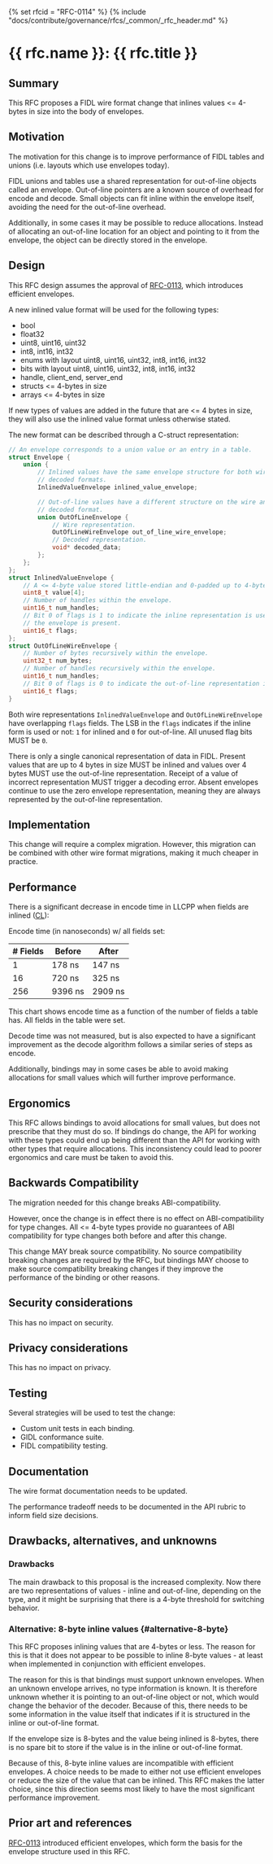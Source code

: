 <!-- mdformat off(templates not supported) -->
{% set rfcid = "RFC-0114" %}
{% include "docs/contribute/governance/rfcs/_common/_rfc_header.md" %}
# {{ rfc.name }}: {{ rfc.title }}
<!-- SET the `rfcid` VAR ABOVE. DO NOT EDIT ANYTHING ELSE ABOVE THIS LINE. -->

<!-- mdformat on -->

<!-- This should begin with an H2 element (for example, ## Summary).-->

## Summary

This RFC proposes a FIDL wire format change that inlines values <= 4-bytes in
size into the body of envelopes.

## Motivation

The motivation for this change is to improve performance of FIDL tables and
unions (i.e. layouts which use envelopes today).

FIDL unions and tables use a shared representation for out-of-line objects
called an envelope. Out-of-line pointers are a known source of overhead
for encode and decode. Small objects can fit inline within the envelope
itself, avoiding the need for the out-of-line overhead.

Additionally, in some cases it may be possible to reduce allocations. Instead
of allocating an out-of-line location for an object and pointing to it from the
envelope, the object can be directly stored in the envelope.

## Design

This RFC design assumes the approval of
[RFC-0113](0113_efficient_envelopes.md), which introduces efficient envelopes.

A new inlined value format will be used for the following types:

- bool
- float32
- uint8, uint16, uint32
- int8, int16, int32
- enums with layout uint8, uint16, uint32, int8, int16, int32
- bits with layout uint8, uint16, uint32, int8, int16, int32
- handle, client_end, server_end
- structs <= 4-bytes in size
- arrays <= 4-bytes in size

If new types of values are added in the future that are <= 4 bytes in size,
they will also use the inlined value format unless otherwise stated.

The new format can be described through a C-struct representation:

```c++
// An envelope corresponds to a union value or an entry in a table.
struct Envelope {
    union {
        // Inlined values have the same envelope structure for both wire and
        // decoded formats.
        InlinedValueEnvelope inlined_value_envelope;

        // Out-of-line values have a different structure on the wire and in
        // decoded format.
        union OutOfLineEnvelope {
            // Wire representation.
            OutOfLineWireEnvelope out_of_line_wire_envelope;
            // Decoded representation.
            void* decoded_data;
        };
    };
};
struct InlinedValueEnvelope {
    // A <= 4-byte value stored little-endian and 0-padded up to 4-bytes.
    uint8_t value[4];
    // Number of handles within the envelope.
    uint16_t num_handles;
    // Bit 0 of flags is 1 to indicate the inline representation is used and
    // the envelope is present.
    uint16_t flags;
};
struct OutOfLineWireEnvelope {
    // Number of bytes recursively within the envelope.
    uint32_t num_bytes;
    // Number of handles recursively within the envelope.
    uint16_t num_handles;
    // Bit 0 of flags is 0 to indicate the out-of-line representation is used.
    uint16_t flags;
}
```

Both wire representations `InlinedValueEnvelope` and `OutOfLineWireEnvelope`
have overlapping `flags` fields. The LSB in the `flags` indicates if the
inline form is used or not: `1` for inlined and `0` for out-of-line. All
unused flag bits MUST be `0`.

There is only a single canonical representation of data in FIDL.
Present values that are up to 4 bytes in size MUST be inlined and values over 4
bytes MUST use the out-of-line representation. Receipt of a value of incorrect
representation MUST trigger a decoding error.
Absent envelopes continue to use the zero envelope representation, meaning they
are always represented by the out-of-line representation.

## Implementation

This change will require a complex migration. However, this migration can be
combined with other wire format migrations, making it much cheaper in
practice.

## Performance

There is a significant decrease in encode time in LLCPP when fields are inlined
([CL](https://fuchsia-review.googlesource.com/c/fuchsia/+/542901)):

Encode time (in nanoseconds) w/ all fields set:

| # Fields | Before  | After               |
|----------|---------|---------------------|
| 1        | 178  ns | 147  ns             |
| 16       | 720  ns | 325  ns             |
| 256      | 9396 ns | 2909 ns             |

This chart shows encode time as a function of the number of fields a table has.
All fields in the table were set.

Decode time was not measured, but is also expected to have a significant
improvement as the decode algorithm follows a similar series of steps as
encode.

Additionally, bindings may in some cases be able to avoid making allocations
for small values which will further improve performance.

## Ergonomics

This RFC allows bindings to avoid allocations for small values, but does not
prescribe that they must do so. If bindings do change, the API for working
with these types could end up being different than the API for working with
other types that require allocations. This inconsistency could lead to poorer
ergonomics and care must be taken to avoid this.

## Backwards Compatibility

The migration needed for this change breaks ABI-compatibility.

However, once the change is in effect there is no effect on ABI-compatibility
for type changes. All <= 4-byte types provide no guarantees of ABI
compatibility for type changes both before and after this change.

This change MAY break source compatibility. No source compatibility breaking
changes are required by the RFC, but bindings MAY choose to make source
compatibility breaking changes if they improve the performance of the binding
or other reasons.

## Security considerations

This has no impact on security.

## Privacy considerations

This has no impact on privacy.

## Testing

Several strategies will be used to test the change:

- Custom unit tests in each binding.
- GIDL conformance suite.
- FIDL compatibility testing.

## Documentation

The wire format documentation needs to be updated.

The performance tradeoff needs to be documented in the API rubric to inform
field size decisions.

## Drawbacks, alternatives, and unknowns

### Drawbacks

The main drawback to this proposal is the increased complexity. Now there are
two representations of values - inline and out-of-line, depending on the type,
and it might be surprising that there is a 4-byte threshold for switching
behavior.

### Alternative: 8-byte inline values {#alternative-8-byte}

This RFC proposes inlining values that are 4-bytes or less.
The reason for this is that it does not appear to be possible to inline
8-byte values - at least when implemented in conjunction with efficient
envelopes.

The reason for this is that bindings must support unknown envelopes. When
an unknown envelope arrives, no type information is known. It is therefore
unknown whether it is pointing to an out-of-line object or not, which would
change the behavior of the decoder. Because of this, there needs to be some
information in the value itself that indicates if it is structured in the
inline or out-of-line format.

If the envelope size is 8-bytes and the value being inlined is 8-bytes, there
is no spare bit to store if the value is in the inline or out-of-line format.

Because of this, 8-byte inline values are incompatible with efficient
envelopes. A choice needs to be made to either not use efficient envelopes
or reduce the size of the value that can be inlined. This RFC makes the latter
choice, since this direction seems most likely to have the most significant
performance improvement.

## Prior art and references

[RFC-0113](0113_efficient_envelopes.md)
introduced efficient envelopes, which form the basis for the envelope structure
used in this RFC.
